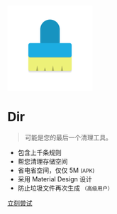 ![logo](_media/icon.png)

# Dir

> 可能是您的最后一个清理工具。

- 包含上千条规则
- 帮您清理存储空间
- 省电省空间，仅仅 5M <small>(APK)</small>
- 采用 Material Design 设计
- 防止垃圾文件再次生成 <small>（高级用户）</small>

[立刻尝试](/zh-hans/get-started)
